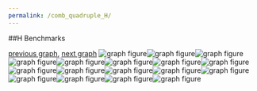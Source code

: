 ```yaml
---
permalink: /comb_quadruple_H/
---
```


##H Benchmarks

[previous graph](../comb_quadruple_FLOYD/), [next graph](../comb_quadruple_JSOND/)
![graph figure](./images/quadruple/H/H-AVL_box.png)![graph figure](./images/quadruple/H/H-A_box.png)![graph figure](./images/quadruple/H/H-CYPHERD_box.png)![graph figure](./images/quadruple/H/H-EGG_box.png)![graph figure](./images/quadruple/H/H-FACE_box.png)![graph figure](./images/quadruple/H/H-FLOYD_box.png)![graph figure](./images/quadruple/H/H-F_box.png)![graph figure](./images/quadruple/H/H-H_box.png)![graph figure](./images/quadruple/H/H-JSOND_box.png)![graph figure](./images/quadruple/H/H-K_box.png)![graph figure](./images/quadruple/H/H-O_box.png)![graph figure](./images/quadruple/H/H-PDFD_box.png)![graph figure](./images/quadruple/H/H-RB_box.png)![graph figure](./images/quadruple/H/H-ROD_box.png)![graph figure](./images/quadruple/H/H-SMATRIX_box.png)![graph figure](./images/quadruple/H/H-SORTD_box.png)![graph figure](./images/quadruple/H/H-ZB_box.png)